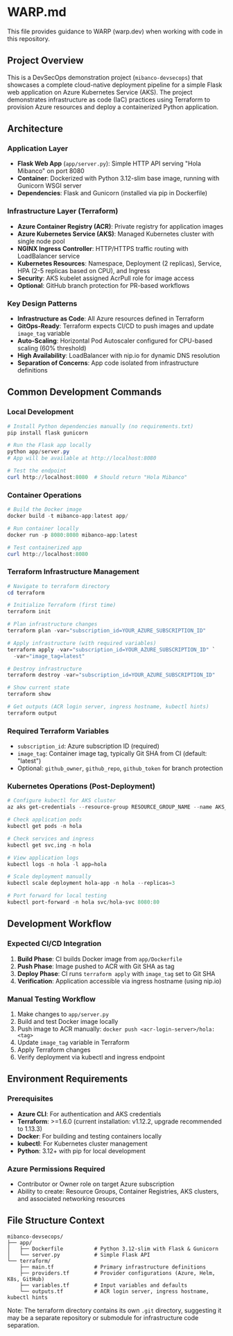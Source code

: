 # WARP.md

This file provides guidance to WARP (warp.dev) when working with code in this repository.

## Project Overview

This is a DevSecOps demonstration project (`mibanco-devsecops`) that showcases a complete cloud-native deployment pipeline for a simple Flask web application on Azure Kubernetes Service (AKS). The project demonstrates infrastructure as code (IaC) practices using Terraform to provision Azure resources and deploy a containerized Python application.

## Architecture

### Application Layer
- **Flask Web App** (`app/server.py`): Simple HTTP API serving "Hola Mibanco" on port 8080
- **Container**: Dockerized with Python 3.12-slim base image, running with Gunicorn WSGI server
- **Dependencies**: Flask and Gunicorn (installed via pip in Dockerfile)

### Infrastructure Layer (Terraform)
- **Azure Container Registry (ACR)**: Private registry for application images
- **Azure Kubernetes Service (AKS)**: Managed Kubernetes cluster with single node pool
- **NGINX Ingress Controller**: HTTP/HTTPS traffic routing with LoadBalancer service
- **Kubernetes Resources**: Namespace, Deployment (2 replicas), Service, HPA (2-5 replicas based on CPU), and Ingress
- **Security**: AKS kubelet assigned AcrPull role for image access
- **Optional**: GitHub branch protection for PR-based workflows

### Key Design Patterns
- **Infrastructure as Code**: All Azure resources defined in Terraform
- **GitOps-Ready**: Terraform expects CI/CD to push images and update `image_tag` variable
- **Auto-Scaling**: Horizontal Pod Autoscaler configured for CPU-based scaling (60% threshold)
- **High Availability**: LoadBalancer with nip.io for dynamic DNS resolution
- **Separation of Concerns**: App code isolated from infrastructure definitions

## Common Development Commands

### Local Development
```powershell
# Install Python dependencies manually (no requirements.txt)
pip install flask gunicorn

# Run the Flask app locally
python app/server.py
# App will be available at http://localhost:8080

# Test the endpoint
curl http://localhost:8080  # Should return "Hola Mibanco"
```

### Container Operations
```powershell
# Build the Docker image
docker build -t mibanco-app:latest app/

# Run container locally
docker run -p 8080:8080 mibanco-app:latest

# Test containerized app
curl http://localhost:8080
```

### Terraform Infrastructure Management
```powershell
# Navigate to terraform directory
cd terraform

# Initialize Terraform (first time)
terraform init

# Plan infrastructure changes
terraform plan -var="subscription_id=YOUR_AZURE_SUBSCRIPTION_ID"

# Apply infrastructure (with required variables)
terraform apply -var="subscription_id=YOUR_AZURE_SUBSCRIPTION_ID" `
  -var="image_tag=latest"

# Destroy infrastructure
terraform destroy -var="subscription_id=YOUR_AZURE_SUBSCRIPTION_ID"

# Show current state
terraform show

# Get outputs (ACR login server, ingress hostname, kubectl hints)
terraform output
```

### Required Terraform Variables
- `subscription_id`: Azure subscription ID (required)
- `image_tag`: Container image tag, typically Git SHA from CI (default: "latest")
- Optional: `github_owner`, `github_repo`, `github_token` for branch protection

### Kubernetes Operations (Post-Deployment)
```powershell
# Configure kubectl for AKS cluster
az aks get-credentials --resource-group RESOURCE_GROUP_NAME --name AKS_CLUSTER_NAME

# Check application pods
kubectl get pods -n hola

# Check services and ingress
kubectl get svc,ing -n hola

# View application logs
kubectl logs -n hola -l app=hola

# Scale deployment manually
kubectl scale deployment hola-app -n hola --replicas=3

# Port forward for local testing
kubectl port-forward -n hola svc/hola-svc 8080:80
```

## Development Workflow

### Expected CI/CD Integration
1. **Build Phase**: CI builds Docker image from `app/Dockerfile`
2. **Push Phase**: Image pushed to ACR with Git SHA as tag
3. **Deploy Phase**: CI runs `terraform apply` with `image_tag` set to Git SHA
4. **Verification**: Application accessible via ingress hostname (using nip.io)

### Manual Testing Workflow
1. Make changes to `app/server.py`
2. Build and test Docker image locally
3. Push image to ACR manually: `docker push <acr-login-server>/hola:<tag>`
4. Update `image_tag` variable in Terraform
5. Apply Terraform changes
6. Verify deployment via kubectl and ingress endpoint

## Environment Requirements

### Prerequisites
- **Azure CLI**: For authentication and AKS credentials
- **Terraform**: >=1.6.0 (current installation: v1.12.2, upgrade recommended to 1.13.3)
- **Docker**: For building and testing containers locally
- **kubectl**: For Kubernetes cluster management
- **Python**: 3.12+ with pip for local development

### Azure Permissions Required
- Contributor or Owner role on target Azure subscription
- Ability to create: Resource Groups, Container Registries, AKS clusters, and associated networking resources

## File Structure Context
```
mibanco-devsecops/
├── app/
│   ├── Dockerfile          # Python 3.12-slim with Flask & Gunicorn
│   └── server.py           # Simple Flask API
└── terraform/
    ├── main.tf             # Primary infrastructure definitions
    ├── providers.tf        # Provider configurations (Azure, Helm, K8s, GitHub)
    ├── variables.tf        # Input variables and defaults
    └── outputs.tf          # ACR login server, ingress hostname, kubectl hints
```

Note: The terraform directory contains its own `.git` directory, suggesting it may be a separate repository or submodule for infrastructure code separation.